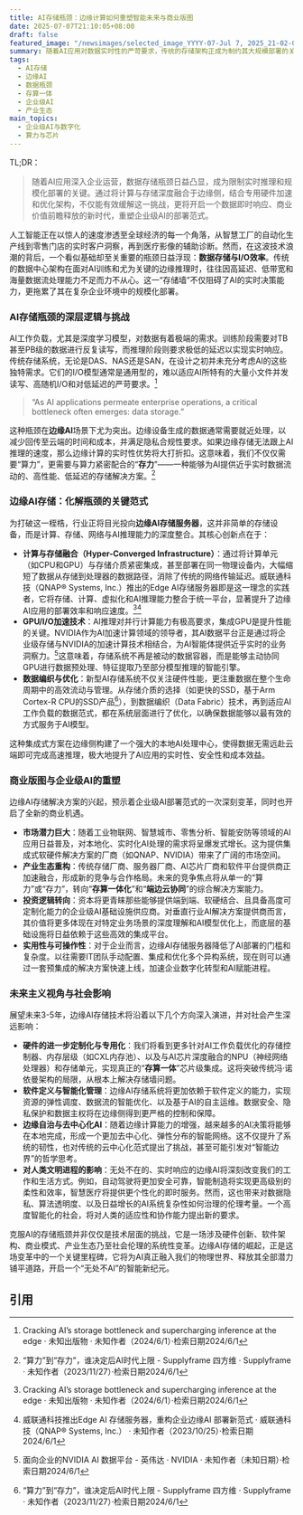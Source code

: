 ```yaml
---
title: AI存储瓶颈：边缘计算如何重塑智能未来与商业版图
date: 2025-07-07T21:10:05+08:00
draft: false
featured_image: "/newsimages/selected_image_YYYY-07-Jul 7, 2025_21-02-04-744.jpg"
summary: 随着AI应用对数据实时性的严苛要求，传统的存储架构正成为制约其大规模部署的关键瓶颈。以威联通和NVIDIA为代表的解决方案正通过将高性能计算与存储深度融合于边缘侧，有效解决了AI推理的延迟与带宽挑战，驱动企业级AI进入一个全新的实时、高效且更具商业价值的部署时代。
tags: 
  - AI存储
  - 边缘AI
  - 数据瓶颈
  - 存算一体
  - 企业级AI
  - 产业生态
main_topics: 
  - 企业级AI与数字化
  - 算力与芯片
---
```


TL;DR：
>随着AI应用深入企业运营，数据存储瓶颈日益凸显，成为限制实时推理和规模化部署的关键。通过将计算与存储深度融合于边缘侧，结合专用硬件加速和优化架构，不仅能有效缓解这一挑战，更将开启一个数据即时响应、商业价值前瞻释放的新时代，重塑企业级AI的部署范式。

人工智能正在以惊人的速度渗透至全球经济的每一个角落，从智慧工厂的自动化生产线到零售门店的实时客户洞察，再到医疗影像的辅助诊断。然而，在这波技术浪潮的背后，一个看似基础却至关重要的瓶颈日益浮现：**数据存储与I/O效率**。传统的数据中心架构在面对AI训练和尤为关键的边缘推理时，往往因高延迟、低带宽和海量数据流处理能力不足而力不从心。这一“存储墙”不仅阻碍了AI的实时决策能力，更拖累了其在复杂企业环境中的规模化部署。

### AI存储瓶颈的深层逻辑与挑战

AI工作负载，尤其是深度学习模型，对数据有着极端的需求。训练阶段需要对TB甚至PB级的数据进行反复读写，而推理阶段则要求极低的延迟以实现实时响应。传统存储系统，无论是DAS、NAS还是SAN，在设计之初并未充分考虑AI的这些独特需求。它们的I/O模型通常是通用型的，难以适应AI所特有的大量小文件并发读写、高随机I/O和对低延迟的严苛要求。[^1]

>“As AI applications permeate enterprise operations, a critical bottleneck often emerges: data storage.”

这种瓶颈在**边缘AI**场景下尤为突出。边缘设备生成的数据通常需要就近处理，以减少回传至云端的时间和成本，并满足隐私合规性要求。如果边缘存储无法跟上AI推理的速度，那么边缘计算的实时性优势将大打折扣。这意味着，我们不仅仅需要“算力”，更需要与算力紧密配合的“**存力**”——一种能够为AI提供近乎实时数据流动的、高性能、低延迟的存储解决方案。[^4]

### 边缘AI存储：化解瓶颈的关键范式

为打破这一桎梏，行业正将目光投向**边缘AI存储服务器**，这并非简单的存储设备，而是计算、存储、网络与AI推理能力的深度整合。其核心创新点在于：

*   **计算与存储融合（Hyper-Converged Infrastructure）**：通过将计算单元（如CPU和GPU）与存储介质紧密集成，甚至部署在同一物理设备内，大幅缩短了数据从存储到处理器的数据路径，消除了传统的网络传输延迟。威联通科技（QNAP® Systems, Inc.）推出的Edge AI存储服务器即是这一理念的实践者，它将存储、计算、虚拟化和AI推理能力整合于统一平台，显著提升了边缘AI应用的部署效率和响应速度。[^1][^2]
*   **GPU/I/O加速技术**：AI推理对并行计算能力有极高要求，集成GPU是提升性能的关键。NVIDIA作为AI加速计算领域的领导者，其AI数据平台正是通过将企业级存储与NVIDIA的加速计算技术相结合，为AI智能体提供近乎实时的业务洞察力。[^3]这意味着，存储系统不再是被动的数据容器，而是能够主动协同GPU进行数据预处理、特征提取乃至部分模型推理的智能引擎。
*   **数据编织与优化**：新型AI存储系统不仅关注硬件性能，更注重数据在整个生命周期中的高效流动与管理。从存储介质的选择（如更快的SSD，基于Arm Cortex-R CPU的SSD产品[^4]），到数据编织（Data Fabric）技术，再到适应AI工作负载的数据范式，都在系统层面进行了优化，以确保数据能够以最有效的方式服务于AI模型。

这种集成式方案在边缘侧构建了一个强大的本地AI处理中心，使得数据无需远赴云端即可完成高速推理，极大地提升了AI应用的实时性、安全性和成本效益。

### 商业版图与企业级AI的重塑

边缘AI存储解决方案的兴起，预示着企业级AI部署范式的一次深刻变革，同时也开启了全新的商业机遇。

*   **市场潜力巨大**：随着工业物联网、智慧城市、零售分析、智能安防等领域的AI应用日益普及，对本地化、实时化AI处理的需求将呈爆发式增长。这为提供集成式软硬件解决方案的厂商（如QNAP、NVIDIA）带来了广阔的市场空间。
*   **产业生态重构**：传统存储厂商、服务器厂商、AI芯片厂商和软件平台提供商正加速融合，形成新的竞争与合作格局。未来的竞争焦点将从单一的“算力”或“存力”，转向“**存算一体化**”和“**端边云协同**”的综合解决方案能力。
*   **投资逻辑转向**：资本将更青睐那些能够提供端到端、软硬结合、且具备高度可定制化能力的企业级AI基础设施供应商。对垂直行业AI解决方案提供商而言，其价值将更多体现在对特定业务场景的深度理解和AI模型优化上，而底层的基础设施将日益依赖于这些高效的集成平台。
*   **实用性与可操作性**：对于企业而言，边缘AI存储服务器降低了AI部署的门槛和复杂度。以往需要IT团队手动配置、集成和优化多个异构系统，现在则可以通过一套预集成的解决方案快速上线，加速企业数字化转型和AI赋能进程。

### 未来主义视角与社会影响

展望未来3-5年，边缘AI存储技术将沿着以下几个方向深入演进，并对社会产生深远影响：

*   **硬件的进一步定制化与专用化**：我们将看到更多针对AI工作负载优化的存储控制器、内存层级（如CXL内存池）、以及与AI芯片深度融合的NPU（神经网络处理器）和存储单元，实现真正的“**存算一体**”芯片级集成。这将突破传统冯·诺依曼架构的局限，从根本上解决存储墙问题。
*   **软件定义与智能化管理**：边缘AI存储系统将更加依赖于软件定义的能力，实现资源的弹性调度、数据流的智能优化、以及基于AI的自主运维。数据安全、隐私保护和数据主权将在边缘侧得到更严格的控制和保障。
*   **边缘自治与去中心化AI**：随着边缘计算能力的增强，越来越多的AI决策将能够在本地完成，形成一个更加去中心化、弹性分布的智能网络。这不仅提升了系统的韧性，也对传统的云中心化范式提出了挑战，甚至可能引发对“智能边界”的哲学思考。
*   **对人类文明进程的影响**：无处不在的、实时响应的边缘AI将深刻改变我们的工作和生活方式。例如，自动驾驶将更加安全可靠，智能制造将实现更高级别的柔性和效率，智慧医疗将提供更个性化的即时服务。然而，这也带来对数据隐私、算法透明度、以及日益增长的AI系统复杂性如何治理的伦理考量。一个高度智能化的社会，将对人类的适应性和协作能力提出新的要求。

克服AI的存储瓶颈并非仅仅是技术层面的挑战，它是一场涉及硬件创新、软件架构、商业模式、产业生态乃至社会伦理的系统性变革。边缘AI存储的崛起，正是这场变革中的一个关键里程碑，它将为AI真正融入我们的物理世界、释放其全部潜力铺平道路，开启一个“无处不AI”的智能新纪元。

## 引用

[^1]: Cracking AI’s storage bottleneck and supercharging inference at the edge · 未知出版物 · 未知作者（2024/6/1）·检索日期2024/6/1
[^2]: 威联通科技推出Edge AI 存储服务器，重构企业边缘AI 部署新范式 · 威联通科技（QNAP® Systems, Inc.） · 未知作者（2023/10/25）·检索日期2024/6/1
[^3]: 面向企业的NVIDIA AI 数据平台 - 英伟达 · NVIDIA · 未知作者（未知日期）·检索日期2024/6/1
[^4]: “算力”到“存力”，谁决定后AI时代上限 - Supplyframe 四方维 · Supplyframe · 未知作者（2023/11/27）·检索日期2024/6/1
[^5]: 新型人工智能存储研究报告 · 东方财富证券 · 未知作者（2024/4/28）·检索日期2024/6/1
